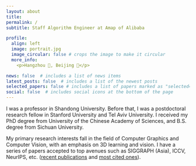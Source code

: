 ```yaml
---
layout: about
title: 
permalink: /
subtitle: Staff Algorithm Engineer at Amap of Alibaba

profile:
  align: left
  image: portrait.jpg
  image_circular: false # crops the image to make it circular
  more_info:
    <p>Hangzhou 🏢, Beijing 🛬</p>

news: false  # includes a list of news items
latest_posts: false  # includes a list of the newest posts
selected_papers: false # includes a list of papers marked as "selected={true}"
social: false  # includes social icons at the bottom of the page
---
```


I was a professor in Shandong University. Before that, I was a postdoctoral research fellow in Stanford University and Tel Aviv University. I received my PhD degree from University of the Chinese Academy of Sciences, and B.S. degree from Sichuan University.

My primary research interests fall in the field of Computer Graphics and Computer Vision, with an emphasis on 3D learning and vision. I have a series of papers accepted to top avenues such as SIGGRAPH (Asia), ICCV, NeurIPS, etc. ([recent publications](https://scholar.google.com/citations?user=9RxI7UAAAAAJ&view_op=list_works&sortby=pubdate) and [most cited ones](https://scholar.google.com/citations?user=9RxI7UAAAAAJ&hl=en)).
